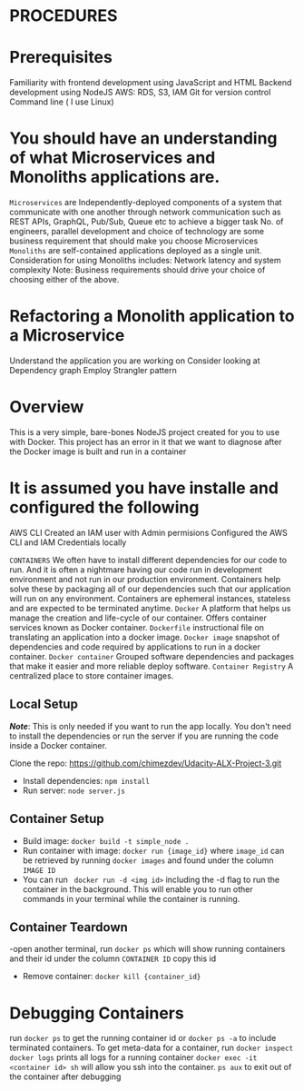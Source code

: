 # PROCEDURES

# Prerequisites
Familiarity with frontend development using JavaScript and HTML
Backend development using NodeJS
AWS: RDS, S3, IAM
Git for version control
Command line ( I use Linux)

# You should have an understanding of what Microservices and Monoliths applications are.
`Microservices` are Independently-deployed components of a system that communicate with one another through network communication such as REST APIs, GraphQL, Pub/Sub, Queue etc to achieve a bigger task
No. of engineers, parallel development and choice of technology are some business requirement that should make you choose Microservices
`Monoliths` are self-contained applications deployed as a single unit. Consideration for using Monoliths includes: Network latency and system complexity 
Note: Business requirements should drive your choice of choosing either of the above.

# Refactoring a Monolith application to a Microservice
Understand the application you are working on
Consider looking at Dependency graph
Employ Strangler pattern

# Overview

This is a very simple, bare-bones NodeJS project created for you to use with Docker. This project has an error in it that we want to diagnose after the Docker image is built and run in a container

# It is assumed you have installe and configured the following
AWS CLI
Created an IAM user with Admin permisions
Configured the AWS CLI and IAM Credentials locally

`CONTAINERS` 
We often have to install different dependencies for our code to run. And it is often a nightmare having our code run in development environment and not run in our production environment. Containers help solve these by packaging all of our dependencies such that our application will run on any environment. Containers are ephemeral instances, stateless and are expected to be terminated anytime.
`Docker` 
A platform that helps us manage the creation and life-cycle of our container. Offers container services known as Docker container.
`Dockerfile` instructional file on translating an application into a docker image.
`Docker image` snapshot of dependencies and code required by applications to run in a docker container.
`Docker container` Grouped software dependencies and packages that make it easier and more reliable deploy software.
`Container Registry` A centralized place to store container images.


## Local Setup

**_Note_**: This is only needed if you want to run the app locally. You don't need to install the dependencies or run the server if you are running the code inside a Docker container.

 Clone the repo: https://github.com/chimezdev/Udacity-ALX-Project-3.git
- Install dependencies: `npm install`
- Run server: `node server.js`

## Container Setup

- Build image: `docker build -t simple_node .`
- Run container with image: `docker run {image_id}` where `image_id` can be retrieved by running `docker images` and found under the column `IMAGE ID`
- You can run ` docker run -d <img id>` including the -d flag to run the container in the background. This will enable you to run other commands in your terminal while the container is running.

## Container Teardown
-open another terminal, run `docker ps` which will show running containers and their id under the column `CONTAINER ID` copy this id
- Remove container: `docker kill {container_id}` 

# Debugging Containers
run `docker ps` to get the running container id or `docker ps -a` to include terminated containers. 
To get meta-data for a container, run `docker inspect` 
`docker logs` prints all logs for a running container
`docker exec -it <container id> sh` will allow you ssh into the container. 
`ps aux` to exit out of the container after debugging